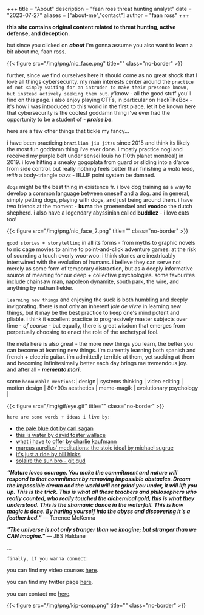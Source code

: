 +++
title = "About"
description = "faan ross threat hunting analyst"
date = "2023-07-27"
aliases = ["about-me","contact"]
author = "faan ross"
+++

**this site contains original content related to threat hunting, active defense, and deception.**

but since you clicked on ***about*** i'm gonna assume you also want to learn a bit about me, faan ross.

{{< figure src="/img/png/nic_face.png" title="" class="no-border" >}}


further, since we find ourselves here it should come as no great shock that I love all things cybersecurity. my main interests center around the `practice of not simply waiting for an intruder to make their presence known, but instead actively seeking them out`. y'know - all the good stuff you'll find on this page. i also enjoy playing CTFs, in particular on HackTheBox - it's how i was introduced to this world in the first place. let it be known here that cybersecurity is the coolest goddamn thing i've ever had the opportunity to be a student of - ***praise be***.

here are a few other things that tickle my fancy...


i have been practicing `brazilian jiu jitsu` since 2015 and think its likely the most fun goddamn thing i've ever done. i mostly practice nogi and received my purple belt under sensei louis ho (10th planet montreal) in 2019. i love hitting a sneaky gogoplata from guard or sliding into a d'arce from side control, but really nothing feels better than finishing a *mata leão*, *with* a body-triangle *obvs* - IBJJF point system be damned. 

<!-- {{< figure src="/img/goodboy.gif" title="" class="custom-figure" >}} -->

`dogs` might be the best thing in existence fr. i love dog training as a way to develop a common language between oneself and a dog. and in general, simply petting dogs, playing with dogs, and just being around them. i have two friends at the moment - **kuma** the groenendael and **voodoo** the dutch shepherd. i also have a legendary abyssinian called **buddlez** - i love cats too!  

{{< figure src="/img/png/nic_face_2.png" title="" class="no-border" >}}

`good stories + storytelling` in all its forms - from myths to graphic novels to nic cage movies to anime to point-and-click adventure games. at the risk of sounding a touch overly woo-woo: i think stories are inextricably intertwined with the evolution of humans. i believe they can serve not merely as some form of temporary distraction, but as a deeply informative source of meaning for our deep + collective psychologies. some favourites include chainsaw man, napoleon dynamite, south park, the wire, and anything by nathan fielder.

`learning new things` and enjoying the suck is both humbling and deeply invigorating. there is not only an inherent *joie de vivre* in learning new things, but it may be the best practice to keep one's mind potent and pliable. i think it excellent practice to progressively master subjects over time - *of course* - but equally, there is great wisdom that emerges from perpetually choosing to enact the role of the archetypal fool. 

the meta here is also great - the more new things you learn, the better you can become at learning new things. i'm currently learning both spanish and french + electric guitar. i'm admittedly terrible at them, yet sucking at them and becoming infinitesimally better each day brings me tremendous joy. and after all - ***memento mori***.

some `honourable mentions`:| design | systems thinking | video editing | motion design | 80+90s aesthetics | meme-magik | evolutionary psychology |

{{< figure src="/img/gif/eye.gif" title="" class="no-border" >}}

<!-- {{< figure src="/img/mckenna.gif" title="" class="custom-figure" >}} -->

`here are some words + ideas i live by:` 
- [the pale blue dot by carl sagan](https://www.youtube.com/watch?v=wupToqz1e2g)
- [this is water by david foster wallace](https://www.youtube.com/watch?v=eC7xzavzEKY)
- [what i have to offer by charlie kaufmann](https://vimeo.com/45097801)
- [marcus aurelius' meditations: the stoic ideal by michael sugrue](https://www.youtube.com/watch?v=Auuk1y4DRgk)
- [it's just a ride by bill hicks](https://www.youtube.com/watch?v=KgzQuE1pR1w)
- [solaire the sun bro - git gud](https://www.youtube.com/watch?v=blSXTZ3Nihs)

***“Nature loves courage. You make the commitment and nature will respond to that commitment by removing impossible obstacles. Dream the impossible dream and the world will not grind you under, it will lift you up. This is the trick. This is what all these teachers and philosophers who really counted, who really touched the alchemical gold, this is what they understood. This is the shamanic dance in the waterfall. This is how magic is done. By hurling yourself into the abyss and discovering it's a feather bed.”***
― Terence McKenna

***"The universe is not only stranger than we imagine; but stranger than we CAN imagine."***
― JBS Haldane

...

`finally, if you wanna connect:`

you can find my video courses [here](https://www.youtube.com/channel/UCtwchzdOYHiXai5BxXPiHMg).

you can find my twitter page [here](https://www.twitter.com/faanross).

you can contact me [here](mailto:moi@faanross.com).

{{< figure src="/img/png/kip-comp.png" title="" class="no-border" >}}







